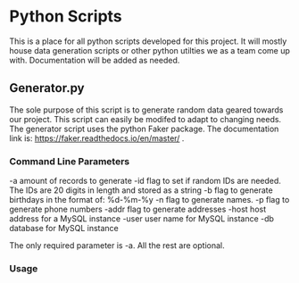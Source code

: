 # Python Scripts

This is a place for all python scripts developed for this project. 
It will mostly house data generation scripts or other python utilties we
as a team come up with. Documentation will be added as needed.

## Generator.py

The sole purpose of this script is to generate random data geared towards our project.
This script can easily be modifed to adapt to changing needs.
The generator script uses the python Faker package. The documentation link
is: <https://faker.readthedocs.io/en/master/> .

### Command Line Parameters

-a amount of records to generate
-id flag to set if random IDs are needed. The IDs are 20 digits in length and stored as a string
-b flag to generate birthdays in the format of: %d-%m-%y
-n flag to generate names.
-p flag to generate phone numbers
-addr flag to generate addresses
-host host address for a MySQL instance
-user user name for MySQL instance
-db database for MySQL instance

The only required parameter is -a. All the rest are optional.

### Usage
